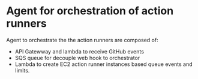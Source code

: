 # Agent for orchestration of action runners

Agent to orchestrate the the action runners are composed of:
- API Gatewway and lambda to receive GitHub events
- SQS queue for decouple web hook to orchestrator
- Lambda to create EC2 action runner instances based queue events and limits.
